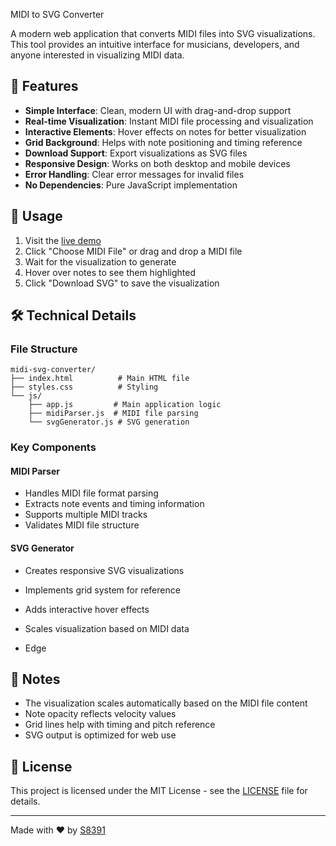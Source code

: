  MIDI to SVG Converter

A modern web application that converts MIDI files into SVG visualizations. This tool provides an intuitive interface for musicians, developers, and anyone interested in visualizing MIDI data.

## 🌟 Features

- **Simple Interface**: Clean, modern UI with drag-and-drop support
- **Real-time Visualization**: Instant MIDI file processing and visualization
- **Interactive Elements**: Hover effects on notes for better visualization
- **Grid Background**: Helps with note positioning and timing reference
- **Download Support**: Export visualizations as SVG files
- **Responsive Design**: Works on both desktop and mobile devices
- **Error Handling**: Clear error messages for invalid files
- **No Dependencies**: Pure JavaScript implementation

## 🚀 Usage

1. Visit the [live demo](https://S8391.github.io/midi-svg-converter)
2. Click "Choose MIDI File" or drag and drop a MIDI file
3. Wait for the visualization to generate
4. Hover over notes to see them highlighted
5. Click "Download SVG" to save the visualization

## 🛠️ Technical Details

### File Structure
```
midi-svg-converter/
├── index.html          # Main HTML file
├── styles.css          # Styling
└── js/
    ├── app.js         # Main application logic
    ├── midiParser.js  # MIDI file parsing
    └── svgGenerator.js # SVG generation
```

### Key Components

#### MIDI Parser
- Handles MIDI file format parsing
- Extracts note events and timing information
- Supports multiple MIDI tracks
- Validates MIDI file structure

#### SVG Generator
- Creates responsive SVG visualizations
- Implements grid system for reference
- Adds interactive hover effects
- Scales visualization based on MIDI data


- Edge

## 📝 Notes

- The visualization scales automatically based on the MIDI file content
- Note opacity reflects velocity values
- Grid lines help with timing and pitch reference
- SVG output is optimized for web use


## 📄 License

This project is licensed under the MIT License - see the [LICENSE](LICENSE) file for details.


---

Made with ❤️ by [S8391](https://github.com/S8391) 
